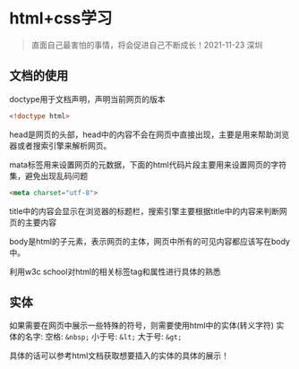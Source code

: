 # html+css学习
> 直面自己最害怕的事情，将会促进自己不断成长！2021-11-23 深圳
## 文档的使用
doctype用于文档声明，声明当前网页的版本
```html
<!doctype html>
```

head是网页的头部，head中的内容不会在网页中直接出现，主要是用来帮助浏览器或者搜索引擎来解析网页。

mata标签用来设置网页的元数据，下面的html代码片段主要用来设置网页的字符集，避免出现乱码问题
```html
<meta charset="utf-8">
```

title中的内容会显示在浏览器的标题栏，搜索引擎主要根据title中的内容来判断网页的主要内容

body是html的子元素，表示网页的主体，网页中所有的可见内容都应该写在body中。

利用w3c school对html的相关标签tag和属性进行具体的熟悉

## 实体
如果需要在网页中展示一些特殊的符号，则需要使用html中的实体(转义字符)
实体的名字:
空格: `&nbsp;`
小于号: `&lt;`
大于号: `&gt;`

具体的话可以参考html文档获取想要插入的实体的具体的展示！